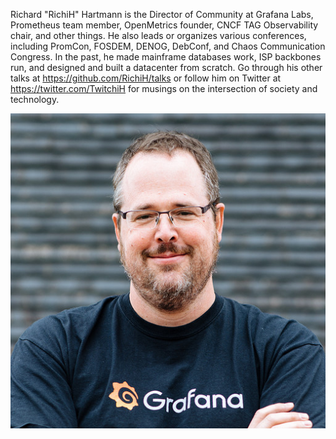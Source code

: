 Richard "RichiH" Hartmann is the Director of Community at Grafana Labs, Prometheus team member, OpenMetrics founder, CNCF TAG Observability chair, and other things. He also leads or organizes various conferences, including PromCon, FOSDEM, DENOG, DebConf, and Chaos Communication Congress. In the past, he made mainframe databases work, ISP backbones run, and designed and built a datacenter from scratch. Go through his other talks at https://github.com/RichiH/talks or follow him on Twitter at https://twitter.com/TwitchiH for musings on the intersection of society and technology.

![](richih.jpg)
